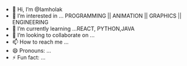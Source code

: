 - 👋 Hi, I’m @Iamholak
- 👀 I’m interested in ... PROGRAMMING || ANIMATION || GRAPHICS || ENGINEERING 
- 🌱 I’m currently learning ...REACT, PYTHON,JAVA
- 💞️ I’m looking to collaborate on ...
- 📫 How to reach me ...
- 😄 Pronouns: ...
- ⚡ Fun fact: ...

<!---
Iamholak/Iamholak is a ✨ special ✨ repository because its `README.md` (this file) appears on your GitHub profile.
You can click the Preview link to take a look at your changes.
--->
